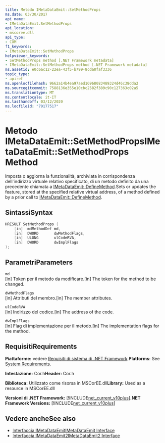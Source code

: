 ```yaml
---
title: Metodo IMetaDataEmit::SetMethodProps
ms.date: 03/30/2017
api_name:
- IMetaDataEmit.SetMethodProps
api_location:
- mscoree.dll
api_type:
- COM
f1_keywords:
- IMetaDataEmit::SetMethodProps
helpviewer_keywords:
- SetMethodProps method [.NET Framework metadata]
- IMetaDataEmit::SetMethodProps method [.NET Framework metadata]
ms.assetid: e0c6ac12-22ea-43f5-b799-8cda0faf3336
topic_type:
- apiref
ms.openlocfilehash: 9662a14b4ea97aed16968083489324d46c38dda2
ms.sourcegitcommit: 7588136e355e10cbc2582f389c90c127363c02a5
ms.translationtype: MT
ms.contentlocale: it-IT
ms.lasthandoff: 03/12/2020
ms.locfileid: "79177517"
---
```

# <a name="imetadataemitsetmethodprops-method"></a><span data-ttu-id="f11f8-102">Metodo IMetaDataEmit::SetMethodProps</span><span class="sxs-lookup"><span data-stu-id="f11f8-102">IMetaDataEmit::SetMethodProps Method</span></span>
<span data-ttu-id="f11f8-103">Imposta o aggiorna la funzionalità, archiviata in corrispondenza dell'indirizzo virtuale relativo specificato, di un metodo definito da una precedente chiamata a [IMetaDataEmit::DefineMethod](../../../../docs/framework/unmanaged-api/metadata/imetadataemit-definemethod-method.md).</span><span class="sxs-lookup"><span data-stu-id="f11f8-103">Sets or updates the feature, stored at the specified relative virtual address, of a method defined by a prior call to [IMetaDataEmit::DefineMethod](../../../../docs/framework/unmanaged-api/metadata/imetadataemit-definemethod-method.md).</span></span>  
  
## <a name="syntax"></a><span data-ttu-id="f11f8-104">Sintassi</span><span class="sxs-lookup"><span data-stu-id="f11f8-104">Syntax</span></span>  
  
```cpp  
HRESULT SetMethodProps (
    [in]  mdMethodDef md,
    [in]  DWORD       dwMethodFlags,  
    [in]  ULONG       ulCodeRVA,
    [in]  DWORD       dwImplFlags
);  
```  
  
## <a name="parameters"></a><span data-ttu-id="f11f8-105">Parametri</span><span class="sxs-lookup"><span data-stu-id="f11f8-105">Parameters</span></span>  
 `md`  
 <span data-ttu-id="f11f8-106">[in] Token per il metodo da modificare.</span><span class="sxs-lookup"><span data-stu-id="f11f8-106">[in] The token for the method to be changed.</span></span>  
  
 `dwMethodFlags`  
 <span data-ttu-id="f11f8-107">[in] Attributi del membro.</span><span class="sxs-lookup"><span data-stu-id="f11f8-107">[in] The member attributes.</span></span>  
  
 `ulCodeRVA`  
 <span data-ttu-id="f11f8-108">[in] Indirizzo del codice.</span><span class="sxs-lookup"><span data-stu-id="f11f8-108">[in] The address of the code.</span></span>  
  
 `dwImplFlags`  
 <span data-ttu-id="f11f8-109">[in] Flag di implementazione per il metodo.</span><span class="sxs-lookup"><span data-stu-id="f11f8-109">[in] The implementation flags for the method.</span></span>  
  
## <a name="requirements"></a><span data-ttu-id="f11f8-110">Requisiti</span><span class="sxs-lookup"><span data-stu-id="f11f8-110">Requirements</span></span>  
 <span data-ttu-id="f11f8-111">**Piattaforme:** vedere [Requisiti di sistema di .NET Framework](../../../../docs/framework/get-started/system-requirements.md).</span><span class="sxs-lookup"><span data-stu-id="f11f8-111">**Platforms:** See [System Requirements](../../../../docs/framework/get-started/system-requirements.md).</span></span>  
  
 <span data-ttu-id="f11f8-112">**Intestazione:** Cor.h</span><span class="sxs-lookup"><span data-stu-id="f11f8-112">**Header:** Cor.h</span></span>  
  
 <span data-ttu-id="f11f8-113">**Biblioteca:** Utilizzato come risorsa in MSCorEE.dll</span><span class="sxs-lookup"><span data-stu-id="f11f8-113">**Library:** Used as a resource in MSCorEE.dll</span></span>  
  
 <span data-ttu-id="f11f8-114">**Versioni di .NET Framework:** [!INCLUDE[net_current_v10plus](../../../../includes/net-current-v10plus-md.md)]</span><span class="sxs-lookup"><span data-stu-id="f11f8-114">**.NET Framework Versions:** [!INCLUDE[net_current_v10plus](../../../../includes/net-current-v10plus-md.md)]</span></span>  
  
## <a name="see-also"></a><span data-ttu-id="f11f8-115">Vedere anche</span><span class="sxs-lookup"><span data-stu-id="f11f8-115">See also</span></span>

- [<span data-ttu-id="f11f8-116">Interfaccia IMetaDataEmit</span><span class="sxs-lookup"><span data-stu-id="f11f8-116">IMetaDataEmit Interface</span></span>](../../../../docs/framework/unmanaged-api/metadata/imetadataemit-interface.md)
- [<span data-ttu-id="f11f8-117">Interfaccia IMetaDataEmit2</span><span class="sxs-lookup"><span data-stu-id="f11f8-117">IMetaDataEmit2 Interface</span></span>](../../../../docs/framework/unmanaged-api/metadata/imetadataemit2-interface.md)

